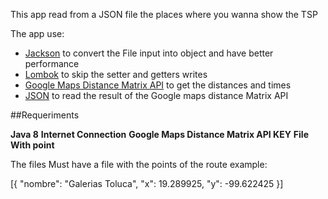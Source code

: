 This app read from a JSON file the places where you wanna show the TSP

The app use:

* [Jackson](https://github.com/FasterXML/jackson) to convert the File input into object and have better performance
* [Lombok](https://projectlombok.org) to skip the setter and getters writes
* [Google Maps Distance Matrix API](https://developers.google.com/maps/documentation/distance-matrix/?hl=ES) to get the distances and times
* [JSON](http://www.json.org/json-es.html) to read the result of the Google maps distance Matrix API

##Requeriments

**Java 8**
**Internet Connection**
**Google Maps Distance Matrix API KEY**
**File With point**

The files 
Must have a file with the points of the route example:

[{
	"nombre": "Galerias Toluca",
	"x": 19.289925,
	"y": -99.622425
}]